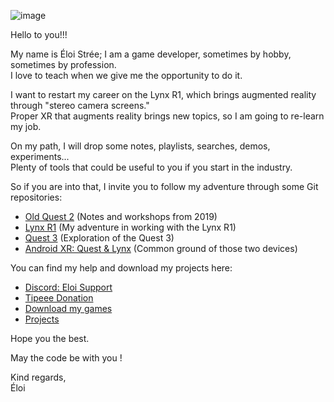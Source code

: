 ![image](https://github.com/EloiStree/EloiStree/assets/20149493/4ac5793f-777c-4ee0-b901-400d307cb913)

Hello to you!!!

My name is Éloi Strée; I am a game developer, sometimes by hobby, sometimes by profession.  
I love to teach when we give me the opportunity to do it.  

I want to restart my career on the Lynx R1, which brings augmented reality through "stereo camera screens."  
Proper XR that augments reality brings new topics, so I am going to re-learn my job.  

On my path, I will drop some notes, playlists, searches, demos, experiments...  
Plenty of tools that could be useful to you if you start in the industry.  

So if you are into that, I invite you to follow my adventure through some Git repositories:  
- [Old Quest 2](https://github.com/EloiStree/CodeAndQuestsEveryDay) (Notes and workshops from 2019)
- [Lynx R1](https://github.com/EloiStree/HelloLynxR1) (My adventure in working with the Lynx R1)
- [Quest 3](https://github.com/EloiStree/HelloQuest3) (Exploration of the Quest 3)
- [Android XR: Quest & Lynx](https://github.com/EloiStree/HelloAndroidXR) (Common ground of those two devices)

You can find my help and download my projects here:
- [Discord: Eloi Support](https://eloistree.github.io/r/discord)
- [Tipeee Donation](https://en.tipeee.com/eloistree)
- [Download my games](https://eloistree.github.io/r/download/)
- [Projects](https://github.com/EloiStree/ProjectsID)


Hope you the best.  
  
May the code be with you !  
  
Kind regards,  
Éloi  
